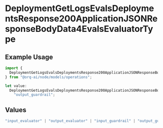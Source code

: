 # DeploymentGetLogsEvalsDeploymentsResponse200ApplicationJSONResponseBodyData4EvalsEvaluatorType

## Example Usage

```typescript
import {
  DeploymentGetLogsEvalsDeploymentsResponse200ApplicationJSONResponseBodyData4EvalsEvaluatorType,
} from "@orq-ai/node/models/operations";

let value:
  DeploymentGetLogsEvalsDeploymentsResponse200ApplicationJSONResponseBodyData4EvalsEvaluatorType =
    "output_guardrail";
```

## Values

```typescript
"input_evaluator" | "output_evaluator" | "input_guardrail" | "output_guardrail"
```